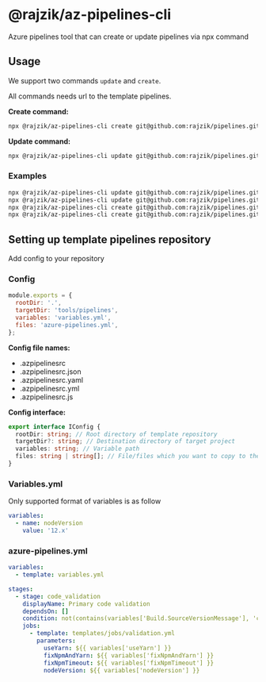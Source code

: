 # @rajzik/az-pipelines-cli

Azure pipelines tool that can create or update pipelines via npx command

## Usage

We support two commands `update` and `create`.

All commands needs url to the template pipelines.

**Create command:**

```bash
npx @rajzik/az-pipelines-cli create git@github.com:rajzik/pipelines.git [branch-to-checkout]
```

**Update command:**

```bash
npx @rajzik/az-pipelines-cli update git@github.com:rajzik/pipelines.git [branch-to-checkout]
```

### Examples

```bash
npx @rajzik/az-pipelines-cli update git@github.com:rajzik/pipelines.git develop
npx @rajzik/az-pipelines-cli update git@github.com:rajzik/pipelines.git
npx @rajzik/az-pipelines-cli create git@github.com:rajzik/pipelines.git develop
npx @rajzik/az-pipelines-cli create git@github.com:rajzik/pipelines.git
```

## Setting up template pipelines repository

Add config to your repository

### Config

```js
module.exports = {
  rootDir: '.',
  targetDir: 'tools/pipelines',
  variables: 'variables.yml',
  files: 'azure-pipelines.yml',
};
```

**Config file names:**

- .azpipelinesrc
- .azpipelinesrc.json
- .azpipelinesrc.yaml
- .azpipelinesrc.yml
- .azpipelinesrc.js

**Config interface:**

```ts
export interface IConfig {
  rootDir: string; // Root directory of template repository
  targetDir?: string; // Destination directory of target project
  variables: string; // Variable path
  files: string | string[]; // File/files which you want to copy to the target project
}
```

### Variables.yml

Only supported format of variables is as follow

```yml
variables:
  - name: nodeVersion
    value: '12.x'
```

### azure-pipelines.yml

```yml
variables:
  - template: variables.yml

stages:
  - stage: code_validation
    displayName: Primary code validation
    dependsOn: []
    condition: not(contains(variables['Build.SourceVersionMessage'], 'ci skip'))
    jobs:
      - template: templates/jobs/validation.yml
        parameters:
          useYarn: ${{ variables['useYarn'] }}
          fixNpmAndYarn: ${{ variables['fixNpmAndYarn'] }}
          fixNpmTimeout: ${{ variables['fixNpmTimeout'] }}
          nodeVersion: ${{ variables['nodeVersion'] }}
```
